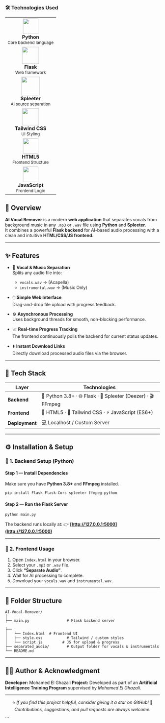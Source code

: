 <p align="center">

  <h3>🛠️ Technologies Used</h3>
<p align="center">

  <table>
    <tr><td align="center"><img src="https://upload.wikimedia.org/wikipedia/commons/c/c3/Python-logo-notext.svg" width="50"><br><b>Python</b><br><sub>Core backend language</sub></td></tr>
    <tr><td align="center"><img src="https://upload.wikimedia.org/wikipedia/commons/3/3c/Flask_logo.svg" width="55"><br><b>Flask</b><br><sub>Web framework</sub></td></tr>
    <tr><td align="center"><img src="https://raw.githubusercontent.com/napsternxg/spleeter-web/master/static/img/spleeter_logo.png" width="60"><br><b>Spleeter</b><br><sub>AI source separation</sub></td></tr>
    <tr><td align="center"><img src="https://upload.wikimedia.org/wikipedia/commons/d/d5/Tailwind_CSS_Logo.svg" width="55"><br><b>Tailwind CSS</b><br><sub>UI Styling</sub></td></tr>
    <tr><td align="center"><img src="https://upload.wikimedia.org/wikipedia/commons/3/38/HTML5_Badge.svg" width="50"><br><b>HTML5</b><br><sub>Frontend Structure</sub></td></tr>
    <tr><td align="center"><img src="https://upload.wikimedia.org/wikipedia/commons/6/6a/JavaScript-logo.png" width="50"><br><b>JavaScript</b><br><sub>Frontend Logic</sub></td></tr>
  </table>

</p>





## 🧠 Overview

**AI Vocal Remover** is a modern **web application** that separates vocals from background music in any `.mp3` or `.wav` file using **Python** and **Spleeter**.  
It combines a powerful **Flask backend** for AI-based audio processing with a clean and intuitive **HTML/CSS/JS frontend**.

---

## ✨ Features

- 🎵 **Vocal & Music Separation**  
  Splits any audio file into:
  - `vocals.wav` → (Acapella)  
  - `instrumental.wav` → (Music Only)

- 🖱️ **Simple Web Interface**  
  Drag-and-drop file upload with progress feedback.

- ⚙️ **Asynchronous Processing**  
  Uses background threads for smooth, non-blocking performance.

- 📈 **Real-time Progress Tracking**  
  The frontend continuously polls the backend for current status updates.

- ⬇️ **Instant Download Links**  
  Directly download processed audio files via the browser.

---

## 🧰 Tech Stack

| Layer | Technologies |
|-------|---------------|
| **Backend** | 🐍 Python 3.8+ · 🌐 Flask · 🤖 Spleeter (Deezer) · 🎬 FFmpeg |
| **Frontend** | 🧱 HTML5 · 🎨 Tailwind CSS · ⚡ JavaScript (ES6+) |
| **Deployment** | 💻 Localhost / Custom Server |

---

## ⚙️ Installation & Setup

### 🔹 1. Backend Setup (Python)

#### Step 1 — Install Dependencies
Make sure you have **Python 3.8+** and **FFmpeg** installed.

```bash
pip install Flask Flask-Cors spleeter ffmpeg-python
````

#### Step 2 — Run the Flask Server

```bash
python main.py
```

The backend runs locally at:
👉 **[http://127.0.0.1:5000](http://127.0.0.1:5000)**

---

### 🔹 2. Frontend Usage

1. Open `Index.html` in your browser.
2. Select your `.mp3` or `.wav` file.
3. Click **“Separate Audio”**.
4. Wait for AI processing to complete.
5. Download your `vocals.wav` and `instrumental.wav`.

---

## 🧩 Folder Structure

```
AI-Vocal-Remover/
│
├── main.py                 # Flask backend server

├── 
│   └── Index.html  # Frontend UI
│   ├── style.css           # Tailwind / custom styles
│   └── script.js         # JS for upload & progress
├── separated_audio/        # Output folder for vocals & instrumentals
└── README.md
```

---

## 👨‍💻 Author & Acknowledgment

**Developer:** Mohamed El Ghazali
**Project:** Developed as part of an **Artificial Intelligence Training Program** supervised by *Mohamed El Ghazali*.

---

<div align="center">

⭐ *If you find this project helpful, consider giving it a star on GitHub!*
📩 *Contributions, suggestions, and pull requests are always welcome.*

</div>
```
